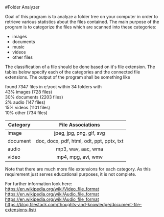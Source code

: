 #Folder Analyzer

Goal of this program is to analyze a folder tree on your computer in order to retrieve various statistics about the files contained. The main purpose of the program is to categorize the files which are scanned into these categories:
- images
- documents
- music
- videos
- other files

The classification of a file should be done based on it's file extension. The tables below specify each of the categories and the connected file extensions. The output of the program shall be something like

found 7347 files in c:\root within 34 folders with  
43% images (728 files)  
30% documents (2203 files)  
2% audio (147 files)  
15% videos (1101 files)  
10% other (734 files)  

| Category   | File Associations    |
| ------------- |:-------------:|
| image      | jpeg, jpg, png, gif, svg |
| document      | doc, docx, pdf, html, odt, ppt, pptx, txt      |
| audio | mp3, wav, aac, wma    |
| video | mp4, mpg, avi, wmv    |

Note that there are much more file extensions for each category. As this requirement just serves educational purposes, it is not complete. 

For further information look here:\
https://en.wikipedia.org/wiki/Video_file_format  
https://en.wikipedia.org/wiki/Audio_file_format  
https://en.wikipedia.org/wiki/Audio_file_format    
https://blog.filestack.com/thoughts-and-knowledge/document-file-extensions-list/  

